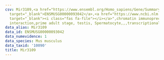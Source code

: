 ```yaml
---
csv: Mir3109,<a href="https://www.ensembl.org/Homo_sapiens/Gene/Summary?db=core;g=ENSMUSG00000093042"
  target="_blank">ENSMUSG00000093042</a>,<a href="https://www.ncbi.nlm.nih.gov/pubmed/25450459"
  target="_blank"><i class="fas fa-file"></i></a>",chromatin immunoprecipitation assay,direct
  interaction,prime adult stage, testis, Spermatocyte,,,transcriptional regulation,
data_alias: Mir3109
data_id: ENSMUSG00000093042
data_numevidence: 1
data_species: Mus musculus
data_taxid: '10090'
title: Mir3109
---
```

